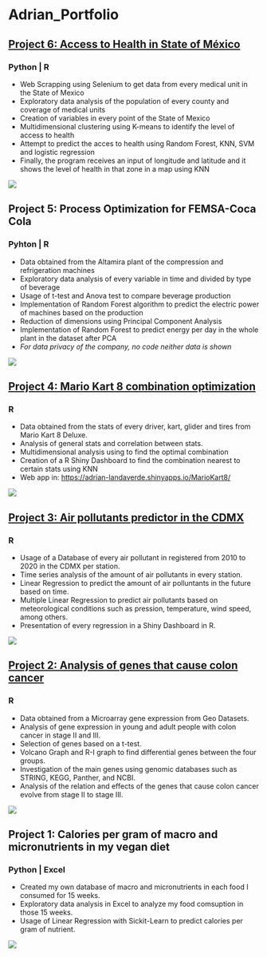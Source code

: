 # Adrian_Portfolio


## [Project 6: Access to Health in State of México](https://github.com/AdrianLandaverde/10K_Challenge)
### Python | R
   - Web Scrapping using Selenium to get data from every medical unit in the State of Mexico
   - Exploratory data analysis of the population of every county and coverage of medical units
   - Creation of variables in every point of the State of Mexico
   - Multidimensional clustering using K-means to identify the level of access to health
   - Attempt to predict the acces to health using Random Forest, KNN, SVM and logistic regression
   - Finally, the program receives an input of longitude and latitude and it shows the level of health in that zone in a map using KNN

![](/images/proyecto6.png)

## Project 5: Process Optimization for FEMSA-Coca Cola
### Pyhton | R
   - Data obtained from the Altamira plant of the compression and refrigeration machines
   - Exploratory data analysis of every variable in time and divided by type of beverage
   - Usage of t-test and Anova test to compare beverage production
   - Implementation of Random Forest algorithm to predict the electric power of machines based on the production
   - Reduction of dimensions using Principal Component Analysis
   - Implementation of Random Forest to predict energy per day in the whole plant in the dataset after PCA
   - *For data privacy of the company, no code neither data is shown*

![](/images/proyecto5.png)

## [Project 4: Mario Kart 8 combination optimization](https://github.com/AdrianLandaverde/Combinaciones_Mario_Kart_8)
### R
   - Data obtained from the stats of every driver, kart, glider and tires from Mario Kart 8 Deluxe.
   - Analysis of general stats and correlation between stats.
   - Multidimensional analysis using to find the optimal combination
   - Creation of a R Shiny Dashboard to find the combination nearest to certain stats using KNN
   - Web app in: https://adrian-landaverde.shinyapps.io/MarioKart8/

![](/images/proyecto4.png)

## [Project 3: Air pollutants predictor in the CDMX](https://github.com/AdrianLandaverde/Contaminantes_en_la_CDMX)
### R
   - Usage of a Database of every air pollutant in registered from 2010 to 2020 in the CDMX per station.
   - Time series analysis of the amount of air pollutants in every station.
   - Linear Regression to predict the amount of air polluntants in the future based on time.
   - Multiple Linear Regression to predict air pollutants based on meteorological conditions such as pression, temperature, wind speed, among others.
   - Presentation of every regression in a Shiny Dashboard in R.

![](/images/proyecto3.png)

## [Project 2: Analysis of genes that cause colon cancer](https://github.com/AdrianLandaverde/Genes_Cancer_de_Colon)
### R
   - Data obtained from a Microarray gene expression from Geo Datasets.
   - Analysis of gene expression in young and adult people with colon cancer in stage II and III.
   - Selection of genes based on a t-test.
   - Volcano Graph and R-I graph to find differential genes between the four groups.
   - Investigation of the main genes using genomic databases such as STRING, KEGG, Panther, and NCBI.
   - Analysis of the relation and effects of the genes that cause colon cancer evolve from stage II to stage III.

![](/images/proyecto2.png)

## Project 1: Calories per gram of macro and micronutrients in my vegan diet
### Python | Excel
   - Created my own database of macro and micronutrients in each food I consumed for 15 weeks.
   - Exploratory data analysis in Excel to analyze my food comsuption in those 15 weeks.
   - Usage of Linear Regression with Sickit-Learn to predict calories per gram of nutrient.


![](/images/proyecto1.png)
